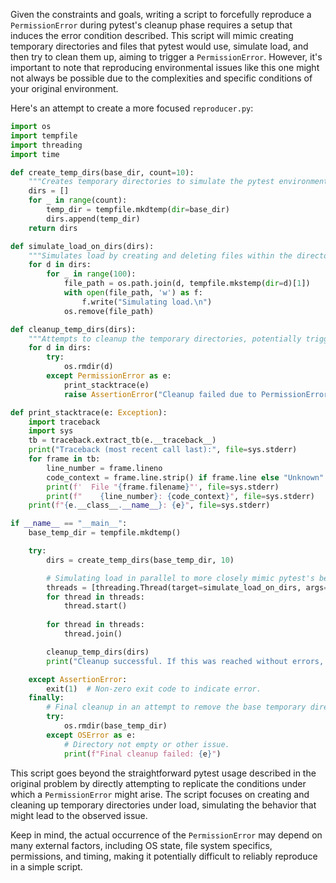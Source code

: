 Given the constraints and goals, writing a script to forcefully reproduce a `PermissionError` during pytest's cleanup phase requires a setup that induces the error condition described. This script will mimic creating temporary directories and files that pytest would use, simulate load, and then try to clean them up, aiming to trigger a `PermissionError`. However, it's important to note that reproducing environmental issues like this one might not always be possible due to the complexities and specific conditions of your original environment.

Here's an attempt to create a more focused `reproducer.py`:

```python
import os
import tempfile
import threading
import time

def create_temp_dirs(base_dir, count=10):
    """Creates temporary directories to simulate the pytest environment."""
    dirs = []
    for _ in range(count):
        temp_dir = tempfile.mkdtemp(dir=base_dir)
        dirs.append(temp_dir)
    return dirs

def simulate_load_on_dirs(dirs):
    """Simulates load by creating and deleting files within the directories."""
    for d in dirs:
        for _ in range(100):
            file_path = os.path.join(d, tempfile.mkstemp(dir=d)[1])
            with open(file_path, 'w') as f:
                f.write("Simulating load.\n")
            os.remove(file_path)

def cleanup_temp_dirs(dirs):
    """Attempts to cleanup the temporary directories, potentially triggering the issue."""
    for d in dirs:
        try:
            os.rmdir(d)
        except PermissionError as e:
            print_stacktrace(e)
            raise AssertionError("Cleanup failed due to PermissionError.") from e

def print_stacktrace(e: Exception):
    import traceback
    import sys
    tb = traceback.extract_tb(e.__traceback__)
    print("Traceback (most recent call last):", file=sys.stderr)
    for frame in tb:
        line_number = frame.lineno
        code_context = frame.line.strip() if frame.line else "Unknown"
        print(f'  File "{frame.filename}"', file=sys.stderr)
        print(f"    {line_number}: {code_context}", file=sys.stderr)
    print(f"{e.__class__.__name__}: {e}", file=sys.stderr)

if __name__ == "__main__":
    base_temp_dir = tempfile.mkdtemp()

    try:
        dirs = create_temp_dirs(base_temp_dir, 10)

        # Simulating load in parallel to more closely mimic pytest's behavior and issues under load.
        threads = [threading.Thread(target=simulate_load_on_dirs, args=(dirs,)) for _ in range(5)]
        for thread in threads:
            thread.start()
        
        for thread in threads:
            thread.join()

        cleanup_temp_dirs(dirs)
        print("Cleanup successful. If this was reached without errors, the issue did not reproduce.")

    except AssertionError:
        exit(1)  # Non-zero exit code to indicate error.
    finally:
        # Final cleanup in an attempt to remove the base temporary directory.
        try:
            os.rmdir(base_temp_dir)
        except OSError as e:
            # Directory not empty or other issue.
            print(f"Final cleanup failed: {e}")
```

This script goes beyond the straightforward pytest usage described in the original problem by directly attempting to replicate the conditions under which a `PermissionError` might arise. The script focuses on creating and cleaning up temporary directories under load, simulating the behavior that might lead to the observed issue.

Keep in mind, the actual occurrence of the `PermissionError` may depend on many external factors, including OS state, file system specifics, permissions, and timing, making it potentially difficult to reliably reproduce in a simple script.